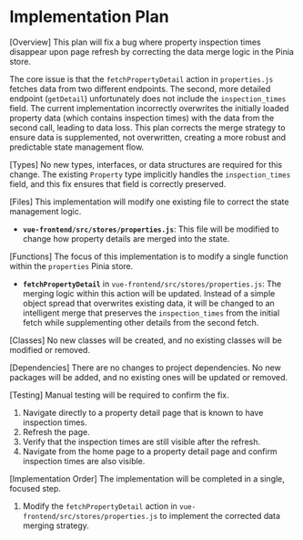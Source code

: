 # Implementation Plan

[Overview]
This plan will fix a bug where property inspection times disappear upon page refresh by correcting the data merge logic in the Pinia store.

The core issue is that the `fetchPropertyDetail` action in `properties.js` fetches data from two different endpoints. The second, more detailed endpoint (`getDetail`) unfortunately does not include the `inspection_times` field. The current implementation incorrectly overwrites the initially loaded property data (which contains inspection times) with the data from the second call, leading to data loss. This plan corrects the merge strategy to ensure data is supplemented, not overwritten, creating a more robust and predictable state management flow.

[Types]
No new types, interfaces, or data structures are required for this change. The existing `Property` type implicitly handles the `inspection_times` field, and this fix ensures that field is correctly preserved.

[Files]
This implementation will modify one existing file to correct the state management logic.

- **`vue-frontend/src/stores/properties.js`**: This file will be modified to change how property details are merged into the state.

[Functions]
The focus of this implementation is to modify a single function within the `properties` Pinia store.

- **`fetchPropertyDetail`** in `vue-frontend/src/stores/properties.js`: The merging logic within this action will be updated. Instead of a simple object spread that overwrites existing data, it will be changed to an intelligent merge that preserves the `inspection_times` from the initial fetch while supplementing other details from the second fetch.

[Classes]
No new classes will be created, and no existing classes will be modified or removed.

[Dependencies]
There are no changes to project dependencies. No new packages will be added, and no existing ones will be updated or removed.

[Testing]
Manual testing will be required to confirm the fix.

1.  Navigate directly to a property detail page that is known to have inspection times.
2.  Refresh the page.
3.  Verify that the inspection times are still visible after the refresh.
4.  Navigate from the home page to a property detail page and confirm inspection times are also visible.

[Implementation Order]
The implementation will be completed in a single, focused step.

1.  Modify the `fetchPropertyDetail` action in `vue-frontend/src/stores/properties.js` to implement the corrected data merging strategy.
